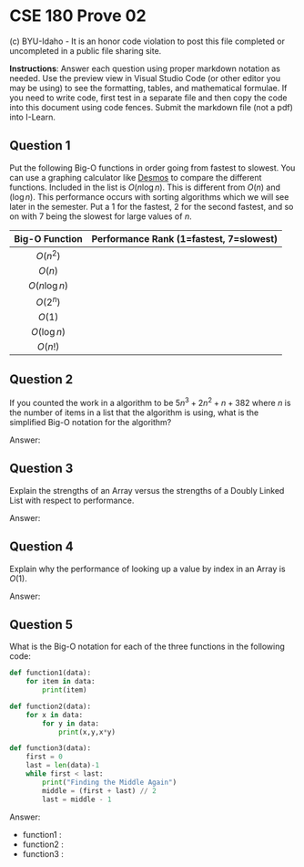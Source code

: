 # CSE 180 Prove 02

(c) BYU-Idaho - It is an honor code violation to post this
file completed or uncompleted in a public file sharing site.

**Instructions**: Answer each question using proper markdown notation as needed.  Use the preview view in Visual Studio Code (or other editor you may be using) to see the formatting, tables, and mathematical formulae.  If you need to write code, first test in a separate file and then copy the code into this document using code fences.  Submit the markdown file (not a pdf) into I-Learn.


## Question 1

Put the following Big-O functions in order going from fastest to slowest.  You can use a graphing calculator like [Desmos](https://www.desmos.com/) to compare the different functions.  Included in the list is $O(n \log n)$.  This is different from $O(n)$ and $(\log n)$.  This performance occurs with sorting algorithms which we will see later in the semester.  Put a 1 for the fastest, 2 for the second fastest, and so on with 7 being the slowest for large values of $n$.

|Big-O Function|Performance Rank (1=fastest, 7=slowest)|
|:-:|:-:|
|$O(n^2)$||
|$O(n)$||
|$O(n \log n)$||
|$O(2^n)$||
|$O(1)$||
|$O(\log n)$||
|$O(n!)$||


## Question 2

If you counted the work in a algorithm to be $5n^3+2n^2+n+382$ where $n$ is the number of items in a list that the algorithm is using, what is the simplified Big-O notation for the algorithm?

Answer: 

## Question 3

Explain the strengths of an Array versus the strengths of a Doubly Linked List with respect to performance.

Answer: 

## Question 4

Explain why the performance of looking up a value by index in an Array is $O(1)$.

Answer:

## Question 5

What is the Big-O notation for each of the three functions in the following code:

```python
def function1(data):
    for item in data:
        print(item)

def function2(data):
    for x in data:
        for y in data:
            print(x,y,x*y)

def function3(data):
    first = 0
    last = len(data)-1
    while first < last:
        print("Finding the Middle Again")
        middle = (first + last) // 2
        last = middle - 1

```

Answer: 
* function1 :
* function2 :
* function3 :
